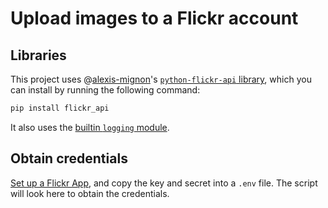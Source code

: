 # Upload images to a Flickr account

## Libraries 
This project uses @[alexis-mignon](//github.com/alexis-mignon)'s [`python-flickr-api` library](//github.com/alexis-mignon/python-flickr-api), which you can install by running the following command:
```bash
pip install flickr_api
```

It also uses the [builtin `logging` module](//docs.python.org/3/library/logging.html).

## Obtain credentials
[Set up a Flickr App](https://www.flickr.com/services/api/keys), and copy the key and secret into a `.env` file. The script will look here to obtain the credentials.
